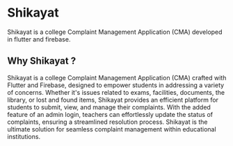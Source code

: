 # Shikayat

Shikayat is a college Complaint Management Application (CMA) developed in flutter and firebase.


## Why Shikayat ?

Shikayat is a college Complaint Management Application (CMA) crafted with Flutter and Firebase, designed to empower students in addressing a variety of concerns. Whether it's issues related to exams, facilities, documents, the library, or lost and found items, Shikayat provides an efficient platform for students to submit, view, and manage their complaints. With the added feature of an admin login, teachers can effortlessly update the status of complaints, ensuring a streamlined resolution process. Shikayat is the ultimate solution for seamless complaint management within educational institutions.
